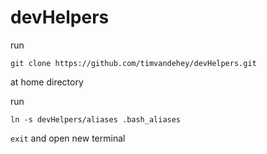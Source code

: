 # devHelpers

run 

```git clone https://github.com/timvandehey/devHelpers.git```

at home directory

run 

```ln -s devHelpers/aliases .bash_aliases```

```exit``` and open new terminal
